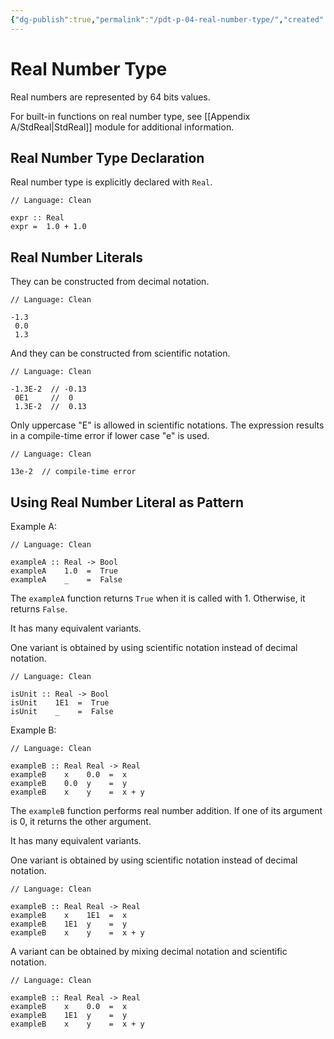 ```yaml
---
{"dg-publish":true,"permalink":"/pdt-p-04-real-number-type/","created":"2023-07-03T09:26:06.677+02:00","updated":"2023-07-13T11:42:43.157+02:00"}
---
```



# Real Number Type

Real numbers are represented by 64 bits values.

For built-in functions on real number type, see [[Appendix A/StdReal\|StdReal]] module for additional information.

## Real Number Type Declaration

Real number type is explicitly declared with `Real`.

```Clean
// Language: Clean

expr :: Real
expr =  1.0 + 1.0
```

## Real Number Literals

They can be constructed from decimal notation.

```Clean
// Language: Clean

-1.3
 0.0
 1.3
```

And they can be constructed from scientific notation.

```Clean
// Language: Clean

-1.3E-2  // -0.13
 0E1     //  0
 1.3E-2  //  0.13
```

Only uppercase "E" is allowed in scientific notations.
The expression results in a compile-time error if lower case "e" is used.

```Clean
// Language: Clean

13e-2  // compile-time error
```

## Using Real Number Literal as Pattern

Example A:

```Clean
// Language: Clean

exampleA :: Real -> Bool
exampleA    1.0  =  True
exampleA    _    =  False
```

The `exampleA` function returns `True` when it is called with 1.
Otherwise, it returns `False`.

It has many equivalent variants.

One variant is obtained by using scientific notation instead of decimal notation.

```Clean
// Language: Clean

isUnit :: Real -> Bool
isUnit    1E1  =  True
isUnit    _    =  False
```

Example B:

```Clean
// Language: Clean

exampleB :: Real Real -> Real
exampleB    x    0.0  =  x
exampleB    0.0  y    =  y
exampleB    x    y    =  x + y
```

The `exampleB` function performs real number addition.
If one of its argument is 0, it returns the other argument.

It has many equivalent variants.

One variant is obtained by using scientific notation instead of decimal notation.

```Clean
// Language: Clean

exampleB :: Real Real -> Real
exampleB    x    1E1  =  x
exampleB    1E1  y    =  y
exampleB    x    y    =  x + y
```

A variant can be obtained by mixing decimal notation and scientific notation.

```Clean
// Language: Clean

exampleB :: Real Real -> Real
exampleB    x    0.0  =  x
exampleB    1E1  y    =  y
exampleB    x    y    =  x + y
```